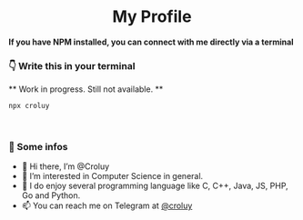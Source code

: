 <h1 align="center">  <strong>My Profile</strong> </h1>
<strong>If you have NPM installed, you can connect with me directly via a terminal</strong>

### <strong>👇 Write this in your terminal</strong>
** Work in progress. Still not available. **

```bash
npx croluy
```

<br/>

### <strong>🚀 Some infos</strong>

- 👋 Hi there, I’m @Croluy
- 👀 I’m interested in Computer Science in general.
- 🌱 I do enjoy several programming language like C, C++, Java, JS, PHP, Go and Python.
- 📫 You can reach me on Telegram at [@croluy](https://t.me/croluy)